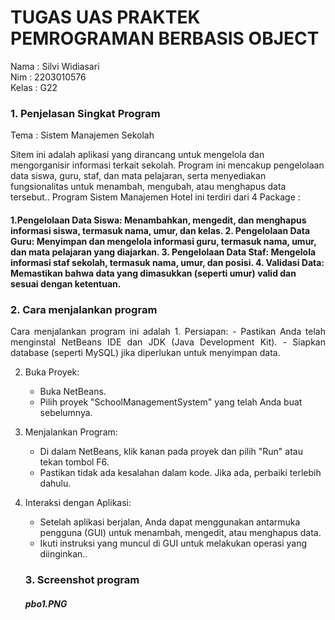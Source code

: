 <h1>TUGAS UAS PRAKTEK PEMROGRAMAN BERBASIS OBJECT</h1> 
Nama  : Silvi Widiasari <br>
Nim   : 2203010576 <br>
Kelas : G22 <br>

<h3>1. Penjelasan Singkat Program </h3>
<p>Tema : Sistem Manajemen Sekolah</p>
<p> Sitem ini adalah aplikasi yang dirancang untuk mengelola dan mengorganisir informasi terkait sekolah. Program ini mencakup pengelolaan data siswa, guru, staf, dan mata pelajaran, serta menyediakan fungsionalitas untuk menambah, mengubah, atau menghapus data tersebut.. Program Sistem Manajemen Hotel ini terdiri dari 4 Package :</p>
<h4> 1.Pengelolaan Data Siswa: Menambahkan, mengedit, dan menghapus informasi siswa, termasuk nama, umur, dan kelas.
2. Pengelolaan Data Guru: Menyimpan dan mengelola informasi guru, termasuk nama, umur, dan mata pelajaran yang diajarkan.
3. Pengelolaan Data Staf: Mengelola informasi staf sekolah, termasuk nama, umur, dan posisi.
4. Validasi Data: Memastikan bahwa data yang dimasukkan (seperti umur) valid dan sesuai dengan ketentuan.</h4>

<h3>2. Cara menjalankan program </h3>
  <p align="justify">Cara menjalankan program ini adalah
    1. Persiapan:
   - Pastikan Anda telah menginstal NetBeans IDE dan JDK (Java Development Kit).
   - Siapkan database (seperti MySQL) jika diperlukan untuk menyimpan data.

2. Buka Proyek:
   - Buka NetBeans.
   - Pilih proyek "SchoolManagementSystem" yang telah Anda buat sebelumnya.

3. Menjalankan Program:
   - Di dalam NetBeans, klik kanan pada proyek dan pilih "Run" atau tekan tombol F6.
   - Pastikan tidak ada kesalahan dalam kode. Jika ada, perbaiki terlebih dahulu.

4. Interaksi dengan Aplikasi:
   - Setelah aplikasi berjalan, Anda dapat menggunakan antarmuka pengguna (GUI) untuk menambah, mengedit, atau menghapus data.
   - Ikuti instruksi yang muncul di GUI untuk melakukan operasi yang diinginkan..</p>

   <h3>3. Screenshot program </h3>
   <h5> pbo1.PNG</h5>
   


   
